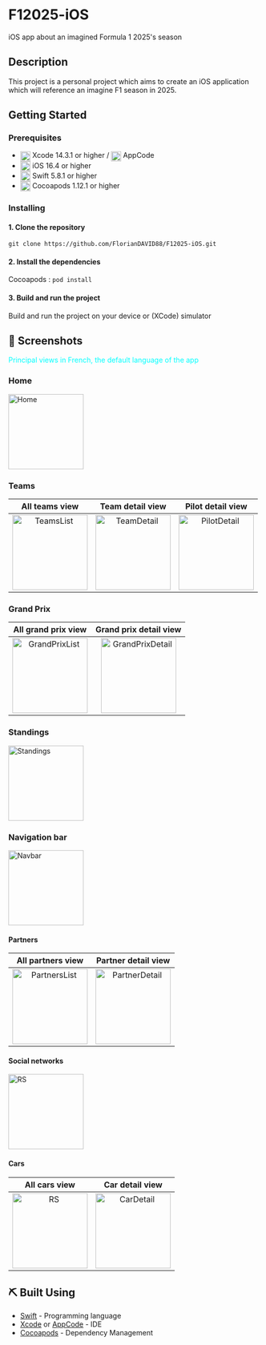 # F12025-iOS
iOS app about an imagined Formula 1 2025's season

## Description
This project  is a personal project which aims to create an iOS application which will reference an imagine F1 season in 2025.

## Getting Started
### Prerequisites
- <img src="https://developer.apple.com/assets/elements/icons/xcode-12/xcode-12-96x96_2x.png" width="20" alt="" align="center"> Xcode 14.3.1 or higher / <img src="https://upload.wikimedia.org/wikipedia/commons/d/df/AppCode_Icon.png" height="20" alt="" align="center"> AppCode
- <img src="https://upload.wikimedia.org/wikipedia/commons/b/bd/IOS-16-Logo.png" width="20" alt="" align="center"> iOS 16.4 or higher
- <img src="https://cdn-icons-png.flaticon.com/512/732/732250.png" width="20" alt="" align="center"> Swift 5.8.1 or higher
- <img src="https://seeklogo.com/images/C/cocoapods-logo-45382D8A59-seeklogo.com.png" width="20" alt="" align="center"> Cocoapods 1.12.1 or higher

### Installing
#### 1. Clone the repository
```git clone https://github.com/FlorianDAVID88/F12025-iOS.git```

#### 2. Install the dependencies
Cocoapods : ```pod install```

#### 3. Build and run the project
Build and run the project on your device or (XCode) simulator

## 📱 Screenshots
<p style="color: cyan">Principal views in French, the default language of the app</p>

### Home
<img src="/F12025-iOS/Screenshots/Home_fr.png" width="150" alt="Home">

### Teams
| All teams view | Team detail view | Pilot detail view |
| :---: | :---: | :---: |
| <img src="/F12025-iOS/Screenshots/Teams_fr.png" width="150" alt="TeamsList"> | <img src="/F12025-iOS/Screenshots/TeamView_fr.png" width="150" alt="TeamDetail"> | <img src="/F12025-iOS/Screenshots/PilotView_fr.png" width="150" alt="PilotDetail"> |

### Grand Prix
| All grand prix view |                               Grand prix detail view                                |
| :---: |:-----------------------------------------------------------------------------------:|
| <img src="/F12025-iOS/Screenshots/GrandPrix_fr.png" width="150" alt="GrandPrixList"> | <img src="/F12025-iOS/Screenshots/GPView_fr.png" width="150" alt="GrandPrixDetail"> |

### Standings
<img src="/F12025-iOS/Screenshots/Standings_fr.png" width="150" alt="Standings">

### Navigation bar
<img src="/F12025-iOS/Screenshots/NavigationBar_fr.png" width="150" alt="Navbar">

#### Partners
|                                    All partners view                                     |                                    Partner detail view                                    |
|:----------------------------------------------------------------------------------------:|:-----------------------------------------------------------------------------------------:|
| <img src="/F12025-iOS/Screenshots/AllPartenaires_fr.png" width="150" alt="PartnersList"> | <img src="/F12025-iOS/Screenshots/PartenaireView_fr.png" width="150" alt="PartnerDetail"> |

#### Social networks
<img src="/F12025-iOS/Screenshots/SocialNetworks_fr.png" width="150" alt="RS">

#### Cars
|                                  All cars view                                   | Car detail view |
|:--------------------------------------------------------------------------------:| :---: |
|<img src="/F12025-iOS/Screenshots/ListMonoplaces_fr.png" width="150" alt="RS">| <img src="/F12025-iOS/Screenshots/MonoplaceView_fr.png" width="150" alt="CarDetail"> |

## ⛏️ Built Using
- [Swift](https://developer.apple.com/swift/) - Programming language
- [Xcode](https://developer.apple.com/xcode/) or [AppCode](https://www.jetbrains.com/fr-fr/objc/) - IDE
- [Cocoapods](https://cocoapods.org/) - Dependency Management
